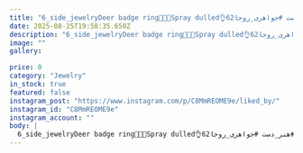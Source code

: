 ```yaml
---
title: "6_side_jewelryDeer badge ring🫎🦌🫎Spray dulled👌گزیده ای از مراحل مات کاری بر روی رکاب انگشتر نقرهبرام بنویسین که گوزن نماد چیه🤔؟_____________________#مخراجکاری_مدرن #اموزش_مخراجکاری_مدرن #اموزش_قلمزنی #اموزش_حکاکی #قلم_انگلا #قلم_کبری #قلم_دست #قلم_چاپله#سه_بعدی_سازی #استخر_سازی #هنر_دست #جواهری_روجا62wSee translation"
date: 2025-08-25T19:58:35.650Z
description: "6_side_jewelryDeer badge ring🫎🦌🫎Spray dulled👌گزیده ای از مراحل مات کاری بر روی رکاب انگشتر نقرهبرام بنویسین که گوزن نماد چیه🤔؟_____________________#مخراجکاری_مدرن #اموزش_مخراجکاری_مدرن #اموزش_قلمزنی #اموزش_حکاکی #قلم_انگلا #قلم_کبری #قلم_دست #قلم_چاپله#سه_بعدی_سازی #استخر_سازی #هنر_دست #جواهری_روجا62wSee translation"
image: ""
gallery:

price: 0
category: "Jewelry"
in_stock: true
featured: false
instagram_post: "https://www.instagram.com/p/C8MmREOME9e/liked_by/"
instagram_id: "C8MmREOME9e"
instagram_account: ""
body: |
  6_side_jewelryDeer badge ring🫎🦌🫎Spray dulled👌گزیده ای از مراحل مات کاری بر روی رکاب انگشتر نقرهبرام بنویسین که گوزن نماد چیه🤔؟_____________________#مخراجکاری_مدرن #اموزش_مخراجکاری_مدرن #اموزش_قلمزنی #اموزش_حکاکی #قلم_انگلا #قلم_کبری #قلم_دست #قلم_چاپله#سه_بعدی_سازی #استخر_سازی #هنر_دست #جواهری_روجا62wSee translation
---
```

